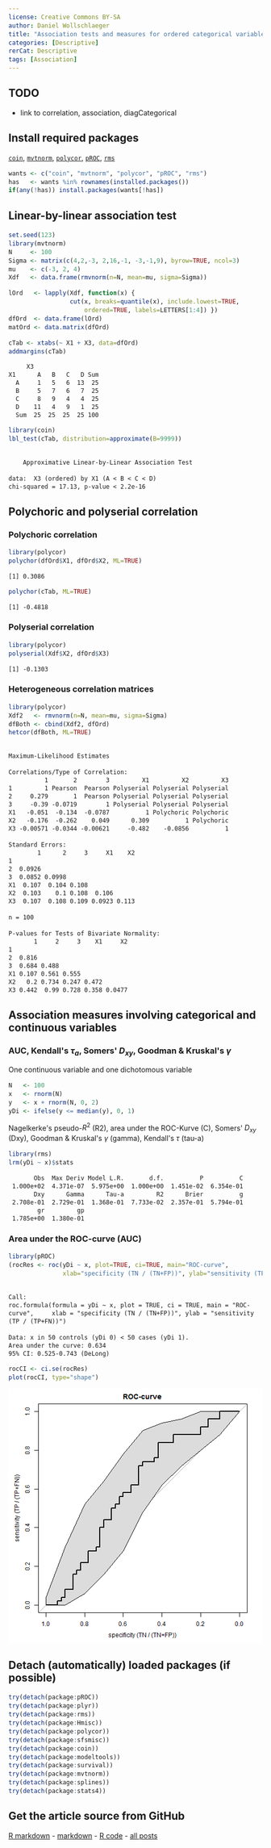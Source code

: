 ```yaml
---
license: Creative Commons BY-SA
author: Daniel Wollschlaeger
title: "Association tests and measures for ordered categorical variables"
categories: [Descriptive]
rerCat: Descriptive
tags: [Association]
---
```





TODO
-------------------------

 - link to correlation, association, diagCategorical

Install required packages
-------------------------

[`coin`](http://cran.r-project.org/package=coin), [`mvtnorm`](http://cran.r-project.org/package=mvtnorm), [`polycor`](http://cran.r-project.org/package=polycor), [`pROC`](http://cran.r-project.org/package=pROC), [`rms`](http://cran.r-project.org/package=rms)


```r
wants <- c("coin", "mvtnorm", "polycor", "pROC", "rms")
has   <- wants %in% rownames(installed.packages())
if(any(!has)) install.packages(wants[!has])
```


Linear-by-linear association test
-------------------------


```r
set.seed(123)
library(mvtnorm)
N     <- 100
Sigma <- matrix(c(4,2,-3, 2,16,-1, -3,-1,9), byrow=TRUE, ncol=3)
mu    <- c(-3, 2, 4)
Xdf   <- data.frame(rmvnorm(n=N, mean=mu, sigma=Sigma))
```



```r
lOrd   <- lapply(Xdf, function(x) {
                 cut(x, breaks=quantile(x), include.lowest=TRUE,
                     ordered=TRUE, labels=LETTERS[1:4]) })
dfOrd  <- data.frame(lOrd)
matOrd <- data.matrix(dfOrd)
```



```r
cTab <- xtabs(~ X1 + X3, data=dfOrd)
addmargins(cTab)
```

```
     X3
X1      A   B   C   D Sum
  A     1   5   6  13  25
  B     5   7   6   7  25
  C     8   9   4   4  25
  D    11   4   9   1  25
  Sum  25  25  25  25 100
```

```r
library(coin)
lbl_test(cTab, distribution=approximate(B=9999))
```

```

	Approximative Linear-by-Linear Association Test

data:  X3 (ordered) by X1 (A < B < C < D) 
chi-squared = 17.13, p-value < 2.2e-16
```


Polychoric and polyserial correlation
-------------------------

### Polychoric correlation


```r
library(polycor)
polychor(dfOrd$X1, dfOrd$X2, ML=TRUE)
```

```
[1] 0.3086
```



```r
polychor(cTab, ML=TRUE)
```

```
[1] -0.4818
```


### Polyserial correlation


```r
library(polycor)
polyserial(Xdf$X2, dfOrd$X3)
```

```
[1] -0.1303
```


### Heterogeneous correlation matrices


```r
library(polycor)
Xdf2   <- rmvnorm(n=N, mean=mu, sigma=Sigma)
dfBoth <- cbind(Xdf2, dfOrd)
hetcor(dfBoth, ML=TRUE)
```

```

Maximum-Likelihood Estimates

Correlations/Type of Correlation:
          1       2        3         X1         X2         X3
1         1 Pearson  Pearson Polyserial Polyserial Polyserial
2     0.279       1  Pearson Polyserial Polyserial Polyserial
3     -0.39 -0.0719        1 Polyserial Polyserial Polyserial
X1   -0.051  -0.134  -0.0787          1 Polychoric Polychoric
X2   -0.176  -0.262    0.049      0.309          1 Polychoric
X3 -0.00571 -0.0344 -0.00621     -0.482    -0.0856          1

Standard Errors:
        1      2     3     X1    X2
1                                  
2  0.0926                          
3  0.0852 0.0998                   
X1  0.107  0.104 0.108             
X2  0.103    0.1 0.108  0.106      
X3  0.107  0.108 0.109 0.0923 0.113

n = 100 

P-values for Tests of Bivariate Normality:
       1     2     3    X1     X2
1                                
2  0.816                         
3  0.684 0.488                   
X1 0.107 0.561 0.555             
X2   0.2 0.734 0.247 0.472       
X3 0.442  0.99 0.728 0.358 0.0477
```


Association measures involving categorical and continuous variables
-------------------------

### AUC, Kendall's $\tau_{a}$, Somers' $D_{xy}$, Goodman & Kruskal's $\gamma$

One continuous variable and one dichotomous variable


```r
N   <- 100
x   <- rnorm(N)
y   <- x + rnorm(N, 0, 2)
yDi <- ifelse(y <= median(y), 0, 1)
```

Nagelkerke's pseudo-$R^{2}$ (R2), area under the ROC-Kurve (C), Somers' $D_{xy}$ (Dxy), Goodman & Kruskal's $\gamma$ (gamma), Kendall's $\tau$ (tau-a)


```r
library(rms)
lrm(yDi ~ x)$stats
```

```
       Obs  Max Deriv Model L.R.       d.f.          P          C 
 1.000e+02  4.371e-07  5.975e+00  1.000e+00  1.451e-02  6.354e-01 
       Dxy      Gamma      Tau-a         R2      Brier          g 
 2.708e-01  2.729e-01  1.368e-01  7.733e-02  2.357e-01  5.794e-01 
        gr         gp 
 1.785e+00  1.380e-01 
```


### Area under the ROC-curve (AUC)


```r
library(pROC)
(rocRes <- roc(yDi ~ x, plot=TRUE, ci=TRUE, main="ROC-curve",
               xlab="specificity (TN / (TN+FP))", ylab="sensitivity (TP / (TP+FN))"))
```

```

Call:
roc.formula(formula = yDi ~ x, plot = TRUE, ci = TRUE, main = "ROC-curve",     xlab = "specificity (TN / (TN+FP))", ylab = "sensitivity (TP / (TP+FN))")

Data: x in 50 controls (yDi 0) < 50 cases (yDi 1).
Area under the curve: 0.634
95% CI: 0.525-0.743 (DeLong)
```

```r
rocCI <- ci.se(rocRes)
plot(rocCI, type="shape")
```

![plot of chunk associationOrder01](content/assets/figure/associationOrder01.png) 


Detach (automatically) loaded packages (if possible)
-------------------------


```r
try(detach(package:pROC))
try(detach(package:plyr))
try(detach(package:rms))
try(detach(package:Hmisc))
try(detach(package:polycor))
try(detach(package:sfsmisc))
try(detach(package:coin))
try(detach(package:modeltools))
try(detach(package:survival))
try(detach(package:mvtnorm))
try(detach(package:splines))
try(detach(package:stats4))
```


Get the article source from GitHub
----------------------------------------------

[R markdown](https://github.com/dwoll/RExRepos/raw/master/Rmd/associationOrder.Rmd) - [markdown](https://github.com/dwoll/RExRepos/raw/master/md/associationOrder.md) - [R code](https://github.com/dwoll/RExRepos/raw/master/R/associationOrder.R) - [all posts](https://github.com/dwoll/RExRepos/)
